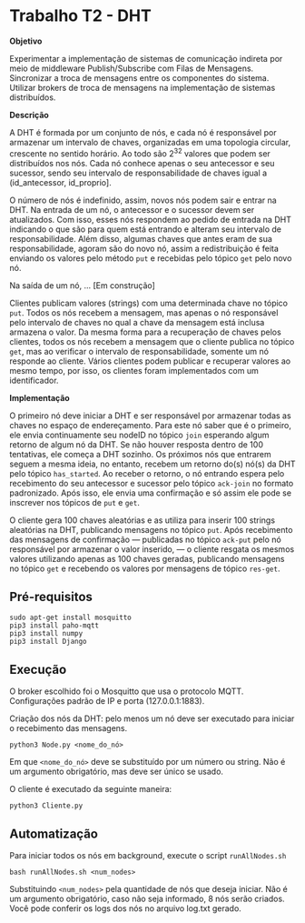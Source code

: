 # Trabalho T2 - DHT 

**Objetivo**

Experimentar a implementação de sistemas de comunicação indireta por meio de middleware Publish/Subscribe com Filas de Mensagens. Sincronizar a troca de mensagens entre os componentes do sistema. Utilizar brokers de troca de mensagens na implementação de sistemas distribuídos.

**Descrição**

A DHT é formada por um conjunto de nós, e cada nó é responsável por armazenar um intervalo de chaves, organizadas em uma topologia circular, crescente no sentido horário. Ao todo são 2<sup>32</sup> valores que podem ser distribuídos nos nós. Cada nó conhece apenas o seu antecessor e seu sucessor, sendo seu intervalo de responsabilidade de chaves igual a (id_antecessor, id_proprio].

O número de nós é indefinido, assim, novos nós podem sair e entrar na DHT. Na entrada de um nó, o antecessor e o sucessor devem ser atualizados. Com isso, esses nós respondem ao pedido de entrada na DHT indicando o que são para quem está entrando e alteram seu intervalo de responsabilidade. Além disso, algumas chaves que antes eram de sua responsabilidade, agoram são do novo nó, assim a redistribuição é feita enviando os valores pelo método `put` e recebidas pelo tópico `get` pelo novo nó.

Na saída de um nó, ... [Em construção]

Clientes publicam valores (strings) com uma determinada chave no tópico `put`. Todos os nós recebem a mensagem, mas apenas o nó responsável pelo intervalo de chaves no qual a chave da mensagem está inclusa armazena o valor. Da mesma forma para a recuperação de chaves pelos clientes, todos os nós recebem a mensagem que o cliente publica no tópico `get`, mas ao verificar o intervalo de responsabilidade, somente um nó responde ao cliente. Vários clientes podem publicar e recuperar valores ao mesmo tempo, por isso, os clientes foram implementados com um identificador.

**Implementação**

O primeiro nó deve iniciar a DHT e ser responsável por armazenar todas as chaves no espaço de endereçamento. Para este nó saber que é o primeiro, ele envia continuamente seu nodeID no tópico `join` esperando algum retorno de algum nó da DHT. Se não houver resposta dentro de 100 tentativas, ele começa a DHT sozinho. Os próximos nós que entrarem seguem a mesma ideia, no entanto, recebem um retorno do(s) nó(s) da DHT pelo tópico `has_started`. Ao receber o retorno, o nó entrando espera pelo recebimento do seu antecessor e sucessor pelo tópico `ack-join` no formato padronizado. Após isso, ele envia uma confirmação e só assim ele pode se inscrever nos tópicos de `put` e `get`.

O cliente gera 100 chaves aleatórias e as utiliza para inserir 100 strings aleatórias na DHT, publicando mensagens no tópico `put`. Após recebimento das mensagens de confirmação — publicadas no tópico ``ack-put`` pelo nó responsável por armazenar o valor inserido, — o cliente resgata os mesmos valores utilizando apenas as 100 chaves geradas, publicando mensagens no tópico ``get`` e recebendo os valores por mensagens de tópico ``res-get``.

## Pré-requisitos
```
sudo apt-get install mosquitto
pip3 install paho-mqtt
pip3 install numpy
pip3 install Django
```

## Execução

O broker escolhido foi o Mosquitto que usa o protocolo MQTT. Configurações padrão de IP e porta (127.0.0.1:1883).

Criação dos nós da DHT: pelo menos um nó deve ser executado para iniciar o recebimento das mensagens.
```
python3 Node.py <nome_do_nó>
```
Em que ``<nome_do_nó>`` deve se substituído por um número ou string. Não é um argumento obrigatório, mas deve ser único se usado.



O cliente é executado da seguinte maneira:
```
python3 Cliente.py
```

## Automatização

Para iniciar todos os nós em background, execute o script ``runAllNodes.sh``

```
bash runAllNodes.sh <num_nodes>
```
Substituindo ``<num_nodes>`` pela quantidade de nós que deseja iniciar. Não é um argumento obrigatório, caso não seja informado, 8 nós serão criados. Você pode conferir os logs dos nós no arquivo log.txt gerado.
